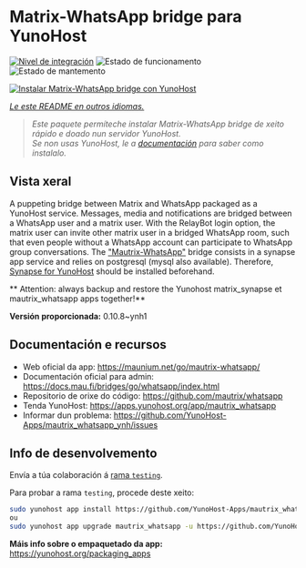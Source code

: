 <!--
NOTA: Este README foi creado automáticamente por <https://github.com/YunoHost/apps/tree/master/tools/readme_generator>
NON debe editarse manualmente.
-->

# Matrix-WhatsApp bridge para YunoHost

[![Nivel de integración](https://dash.yunohost.org/integration/mautrix_whatsapp.svg)](https://dash.yunohost.org/appci/app/mautrix_whatsapp) ![Estado de funcionamento](https://ci-apps.yunohost.org/ci/badges/mautrix_whatsapp.status.svg) ![Estado de mantemento](https://ci-apps.yunohost.org/ci/badges/mautrix_whatsapp.maintain.svg)

[![Instalar Matrix-WhatsApp bridge con YunoHost](https://install-app.yunohost.org/install-with-yunohost.svg)](https://install-app.yunohost.org/?app=mautrix_whatsapp)

*[Le este README en outros idiomas.](./ALL_README.md)*

> *Este paquete permíteche instalar Matrix-WhatsApp bridge de xeito rápido e doado nun servidor YunoHost.*  
> *Se non usas YunoHost, le a [documentación](https://yunohost.org/install) para saber como instalalo.*

## Vista xeral

A puppeting bridge between Matrix and WhatsApp packaged as a YunoHost service.
Messages, media and notifications are bridged between a WhatsApp user and a matrix user.
With the RelayBot login option, the matrix user can invite other matrix user in a bridged WhatsApp room, such that even people without a WhatsApp account can participate to WhatsApp group conversations.
The ["Mautrix-WhatsApp"](https://docs.mau.fi/bridges/go/whatsapp/index.html) bridge consists in a synapse app service and relies on postgresql (mysql also available).
Therefore, [Synapse for YunoHost](https://github.com/YunoHost-Apps/synapse_ynh) should be installed beforehand.

** Attention: always backup and restore the Yunohost matrix_synapse et mautrix_whatsapp apps together!**


**Versión proporcionada:** 0.10.8~ynh1
## Documentación e recursos

- Web oficial da app: <https://maunium.net/go/mautrix-whatsapp/>
- Documentación oficial para admin: <https://docs.mau.fi/bridges/go/whatsapp/index.html>
- Repositorio de orixe do código: <https://github.com/mautrix/whatsapp>
- Tenda YunoHost: <https://apps.yunohost.org/app/mautrix_whatsapp>
- Informar dun problema: <https://github.com/YunoHost-Apps/mautrix_whatsapp_ynh/issues>

## Info de desenvolvemento

Envía a túa colaboración á [rama `testing`](https://github.com/YunoHost-Apps/mautrix_whatsapp_ynh/tree/testing).

Para probar a rama `testing`, procede deste xeito:

```bash
sudo yunohost app install https://github.com/YunoHost-Apps/mautrix_whatsapp_ynh/tree/testing --debug
ou
sudo yunohost app upgrade mautrix_whatsapp -u https://github.com/YunoHost-Apps/mautrix_whatsapp_ynh/tree/testing --debug
```

**Máis info sobre o empaquetado da app:** <https://yunohost.org/packaging_apps>
